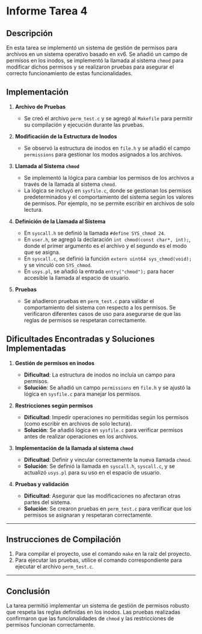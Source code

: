 # Informe Tarea 4

## Descripción

En esta tarea se implementó un sistema de gestión de permisos para archivos en un sistema operativo basado en xv6. Se añadió un campo de permisos en los inodos, se implementó la llamada al sistema `chmod` para modificar dichos permisos y se realizaron pruebas para asegurar el correcto funcionamiento de estas funcionalidades.

## Implementación

1. **Archivo de Pruebas**
   - Se creó el archivo `perm_test.c` y se agregó al `Makefile` para permitir su compilación y ejecución durante las pruebas.

2. **Modificación de la Estructura de Inodos**
   - Se observó la estructura de inodos en `file.h` y se añadió el campo `permissions` para gestionar los modos asignados a los archivos.

3. **Llamada al Sistema `chmod`**
   - Se implementó la lógica para cambiar los permisos de los archivos a través de la llamada al sistema `chmod`.
   - La lógica se incluyó en `sysfile.c`, donde se gestionan los permisos predeterminados y el comportamiento del sistema según los valores de permisos. Por ejemplo, no se permite escribir en archivos de solo lectura.

4. **Definición de la Llamada al Sistema**
   - En `syscall.h` se definió la llamada `#define SYS_chmod 24`.
   - En `user.h`, se agregó la declaración `int chmod(const char*, int);`, donde el primer argumento es el archivo y el segundo es el modo que se asigna.
   - En `syscall.c`, se definió la función `extern uint64 sys_chmod(void);` y se vinculó con `SYS_chmod`.
   - En `usys.pl`, se añadió la entrada `entry("chmod");` para hacer accesible la llamada al espacio de usuario.

5. **Pruebas**
   - Se añadieron pruebas en `perm_test.c` para validar el comportamiento del sistema con respecto a los permisos. Se verificaron diferentes casos de uso para asegurarse de que las reglas de permisos se respetaran correctamente.

## Dificultades Encontradas y Soluciones Implementadas

1. **Gestión de permisos en inodos**
   - **Dificultad**: La estructura de inodos no incluía un campo para permisos.
   - **Solución**: Se añadió un campo `permissions` en `file.h` y se ajustó la lógica en `sysfile.c` para manejar los permisos.

2. **Restricciones según permisos**
   - **Dificultad**: Impedir operaciones no permitidas según los permisos (como escribir en archivos de solo lectura).
   - **Solución**: Se añadió lógica en `sysfile.c` para verificar permisos antes de realizar operaciones en los archivos.

3. **Implementación de la llamada al sistema `chmod`**
   - **Dificultad**: Definir y vincular correctamente la nueva llamada `chmod`.
   - **Solución**: Se definió la llamada en `syscall.h`, `syscall.c`, y se actualizó `usys.pl` para su uso en el espacio de usuario.

4. **Pruebas y validación**
   - **Dificultad**: Asegurar que las modificaciones no afectaran otras partes del sistema.
   - **Solución**: Se crearon pruebas en `perm_test.c` para verificar que los permisos se asignaran y respetaran correctamente.

---

## Instrucciones de Compilación

1. Para compilar el proyecto, use el comando `make` en la raíz del proyecto.
2. Para ejecutar las pruebas, utilice el comando correspondiente para ejecutar el archivo `perm_test.c`.

---

## Conclusión

La tarea permitió implementar un sistema de gestión de permisos robusto que respeta las reglas definidas en los inodos. Las pruebas realizadas confirmaron que las funcionalidades de `chmod` y las restricciones de permisos funcionan correctamente.
